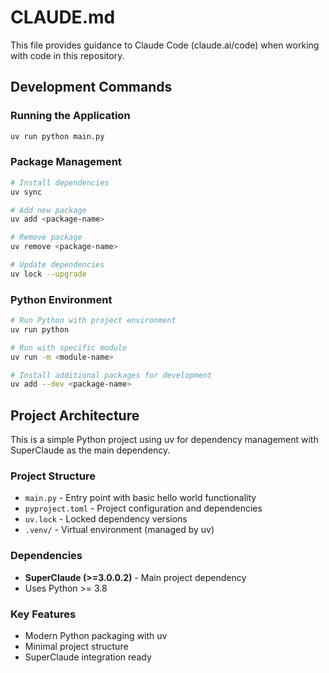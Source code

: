 # CLAUDE.md

This file provides guidance to Claude Code (claude.ai/code) when working with code in this repository.

## Development Commands

### Running the Application
```bash
uv run python main.py
```

### Package Management
```bash
# Install dependencies
uv sync

# Add new package
uv add <package-name>

# Remove package
uv remove <package-name>

# Update dependencies
uv lock --upgrade
```

### Python Environment
```bash
# Run Python with project environment
uv run python

# Run with specific module
uv run -m <module-name>

# Install additional packages for development
uv add --dev <package-name>
```

## Project Architecture

This is a simple Python project using uv for dependency management with SuperClaude as the main dependency.

### Project Structure
- `main.py` - Entry point with basic hello world functionality
- `pyproject.toml` - Project configuration and dependencies
- `uv.lock` - Locked dependency versions
- `.venv/` - Virtual environment (managed by uv)

### Dependencies
- **SuperClaude (>=3.0.0.2)** - Main project dependency
- Uses Python >= 3.8

### Key Features
- Modern Python packaging with uv
- Minimal project structure
- SuperClaude integration ready